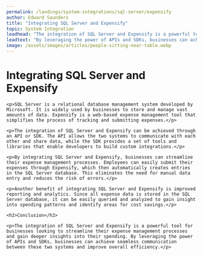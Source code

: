 ```yaml
---
permalink: /landings/system-integrations/sql-server/expensify
author: Edward Saunders
title: "Integrating SQL Server and Expensify"
topic: System Integration
leadhead: "The integration of SQL Server and Expensify is a powerful tool for businesses looking to streamline their expense management processes and gain deeper insights into their spending"
leadtext: "By leveraging the power of APIs and SDKs, businesses can achieve seamless communication between these two systems and improve overall efficiency."
image: /assets/images/articles/people-sitting-near-table.webp
---
```

<div class="arttext">    <h1>Integrating SQL Server and Expensify</h1>
    
    <p>SQL Server is a relational database management system developed by Microsoft. It is widely used by businesses to store and manage vast amounts of data. Expensify is a web-based expense management tool that simplifies the process of tracking and submitting expenses.</p>
    
    <p>The integration of SQL Server and Expensify can be achieved through an API or SDK. The API allows the two systems to communicate with each other and share data, while the SDK provides a set of tools and libraries that enable developers to build custom integrations.</p>
    
    <p>By integrating SQL Server and Expensify, businesses can streamline their expense management processes. Employees can easily submit their expenses through Expensify, which then automatically creates entries in the SQL Server database. This eliminates the need for manual data entry and reduces the risk of errors.</p>
    
    <p>Another benefit of integrating SQL Server and Expensify is improved reporting and analytics. Since all expense data is stored in the SQL Server database, it can be easily queried and analyzed to gain insight into spending patterns and identify areas for cost savings.</p>
    
    <h2>Conclusion</h2>
    
    <p>The integration of SQL Server and Expensify is a powerful tool for businesses looking to streamline their expense management processes and gain deeper insights into their spending. By leveraging the power of APIs and SDKs, businesses can achieve seamless communication between these two systems and improve overall efficiency.</p>
</div>